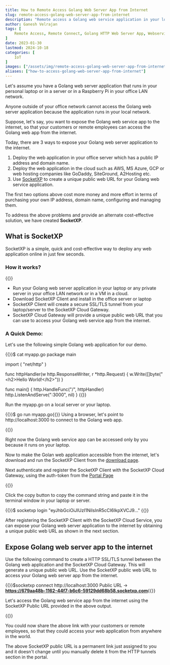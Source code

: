 ```yaml
---
title: How to Remote Access Golang Web Server App from Internet
slug: remote-access-golang-web-server-app-from-internet
description: "Remote access a Golang web service application in your local private network from Internet using SocketXP Remote Access solution."
author: Ganesh Velrajan
tags: [
    Remote Access, Remote Connect, Golang HTTP Web Server App, Webservice, Raspberry Pi, Internet
]
date: 2023-01-30
lastmod: 2024-10-18
categories: [
    IoT
]
images: ["/assets/img/remote-access-golang-web-server-app-from-internet/remote-access-golang-web-server-app-from-internet.png"]
aliases: ["how-to-access-golang-web-server-app-from-internet"]
---
```

      
Let's assume you have a Golang web server application that runs in your personal laptop or in a server or in a Raspberry Pi in your office LAN network.

Anyone outside of your office network cannot access the Golang web server application because the application runs in your local network.

Suppose, let's say, you want to expose the Golang web service app to the internet, so that your customers or remote employees can access the Golang web app from the internet.

Today, there are 3 ways to expose your Golang web server application to the internet.

1. Deploy the web application in your office server which has a public IP address and domain name.
2. Deploy the web application in the cloud such as AWS, MS Azure, GCP or web hosting companies like GoDaddy, SiteGround, A2Hosting etc.
3. Use [SocketXP](https://www.socketxp.com/) to create a unique public web URL for your Golang web service application.

The first two options above cost more money and more effort in terms of purchasing your own IP address, domain name, configuring and managing them. 

To address the above problems and provide an alternate cost-effective solution, we have created **SocketXP**.

## What is SocketXP

SocketXP is a simple, quick and cost-effective way to deploy any web application online in just few seconds.

### How it works?

{{<image-format src="/assets/img/remote-access-golang-web-server-app-from-internet/remote-access-golang-web-server-app-from-internet.png" alt="remote-access-golang-web-server-app-from-internet">}}

- Run your Golang web server application in your laptop or any private server in your office LAN network or in a VM in a cloud.
- Download SocketXP Client and install in the office server or laptop
- SocketXP Client will create a secure SSL/TLS tunnel from your laptop/server to the SocketXP Cloud Gateway.
- SocketXP Cloud Gateway will provide a unique public web URL that you can use to access your Golang web service app from the internet.

### A Quick Demo:
Let's use the following simple Golang web application for our demo.

{{<source-code>}}$ cat myapp.go
package main

import (
	"net/http"
)

func httpHandler(w http.ResponseWriter, r *http.Request) {
	w.Write([]byte("&lt;h2&gt;Hello World!&lt;/h2&gt;"))
}

func main() {
    http.HandleFunc("/", httpHandler)
    http.ListenAndServe(":3000", nil)
}
{{</source-code>}}

Run the myapp.go on a local server or your laptop.

{{<source-code>}}$ go run myapp.go{{</source-code>}}
Using a browser, let's point to http://localhost:3000 to connect to the Golang web app.

{{<image-format src="/assets/img/remote-access-localhost-nodejs-app/localhost-nodejs-app-server.png" alt="remote-access-golang-web-serice-from-internet">}}

Right now the Golang web service app can be accessed only by you because it runs on your laptop.

Now to make the Golan web application accessible from the internet, let's download and run the SocketXP Client from the [download page](https://www.socketxp.com/download).

Next authenticate and register the SocketXP Client with the SocketXP Cloud Gateway, using the auth-token from the [Portal Page](https://portal.socketxp.com)

{{<image-format src="/assets/img/AuthToken.jpg" alt="remote-access-flask-app-from-internet">}}

Click the copy button to copy the command string and paste it in the terminal window in your laptop or server.

{{<source-code>}}$ socketxp login "eyJhbGciOiJIUzI1NiIsInR5cCI6IkpXVCJ9..."
{{</source-code>}}

After registering the SocketXP Client with the SocketXP Cloud Service, you can expose your Golang web server application to the internet by obtaining a unique public web URL as shown in the next section.

## Expose Golang web server app to the internet

Use the following command to create a HTTP SSL/TLS tunnel between the Golang web application and the SocketXP Cloud Gateway.  This will generate a unique public web URL.  Use the SocketXP public web URL to access your Golang web server app from the internet.

{{<source-code>}}$socketxp connect http://localhost:3000
Public URL -&gt; <strong>https://679aa48b-1162-44f7-b6c6-59129dd68b58.socketxp.com</strong>{{</source-code>}}

Let's access the Golang web service app from the internet using the SocketXP Public URL provided in the above output.

{{<image-format src="/assets/img/remote-access-flask-app-from-internet/Access-Public-URL-localhost-flask-app.png" alt="remote-access-golang-web-app-from-internet">}}

You could now share the above link with your customers or remote employees, so that they could access your web application from anywhere in the world.  

The above SocketXP public URL is a permanent link just assigned to you and it doesn't change until you manually delete it from the HTTP tunnels section in the portal.